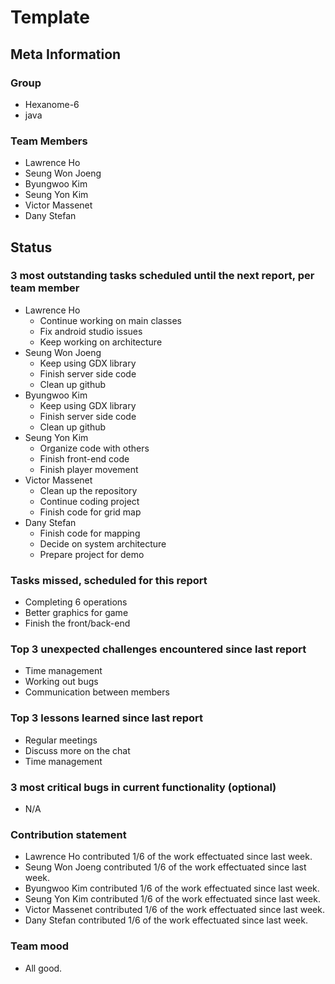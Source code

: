 # Template

## Meta Information

### Group

 * Hexanome-6
 * java

### Team Members

 * Lawrence Ho
 * Seung Won Joeng
 * Byungwoo Kim
 * Seung Yon Kim
 * Victor Massenet
 * Dany Stefan

## Status

### 3 most outstanding tasks scheduled until the next report, per team member

 * Lawrence Ho
   * Continue working on main classes
   * Fix android studio issues
   * Keep working on architecture
 * Seung Won Joeng
   * Keep using GDX library
   * Finish server side code
   * Clean up github
 * Byungwoo Kim
   * Keep using GDX library
   * Finish server side code
   * Clean up github
 * Seung Yon Kim
   * Organize code with others
   * Finish front-end code
   * Finish player movement
 * Victor Massenet
   * Clean up the repository
   * Continue coding project
   * Finish code for grid map
 * Dany Stefan
   * Finish code for mapping
   * Decide on system architecture
   * Prepare project for demo

### Tasks missed, scheduled for this report

 * Completing 6 operations
 * Better graphics for game
 * Finish the front/back-end

### Top 3 unexpected challenges encountered since last report

 * Time management
 * Working out bugs
 * Communication between members

### Top 3 lessons learned since last report

 * Regular meetings
 * Discuss more on the chat
 * Time management

### 3 most critical bugs in current functionality (optional)

 * N/A

### Contribution statement

 * Lawrence Ho contributed 1/6 of the work effectuated since last week.
 * Seung Won Joeng contributed 1/6 of the work effectuated since last week.
 * Byungwoo Kim contributed 1/6 of the work effectuated since last week.
 * Seung Yon Kim contributed 1/6 of the work effectuated since last week.
 * Victor Massenet contributed 1/6 of the work effectuated since last week.
 * Dany Stefan contributed 1/6 of the work effectuated since last week.

### Team mood

 * All good.
